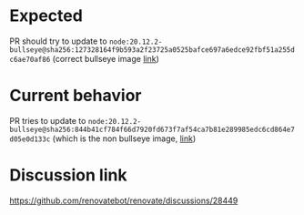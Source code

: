 # Expected
PR should try to update to `node:20.12.2-bullseye@sha256:127328164f9b593a2f23725a0525bafce697a6edce92fbf51a255dc6ae70af86` (correct bullseye image [link](https://hub.docker.com/layers/library/node/20.12.2-bullseye/images/sha256-sha256:127328164f9b593a2f23725a0525bafce697a6edce92fbf51a255dc6ae70af86?context=explore))

# Current behavior
PR tries to update to `node:20.12.2-bullseye@sha256:844b41cf784f66d7920fd673f7af54ca7b81e289985edc6cd864e7d05e0d133c` (which is the non bullseye image, [link](https://hub.docker.com/layers/library/node/20.12.2/images/sha256-844b41cf784f66d7920fd673f7af54ca7b81e289985edc6cd864e7d05e0d133c?context=explore))


# Discussion link
https://github.com/renovatebot/renovate/discussions/28449